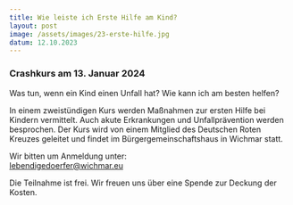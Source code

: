 ```yaml
---
title: Wie leiste ich Erste Hilfe am Kind?
layout: post
image: /assets/images/23-erste-hilfe.jpg
datum: 12.10.2023
---
```

<h3> Crashkurs am 13. Januar 2024  </h3>

Was tun, wenn ein Kind einen Unfall hat? Wie kann ich am besten helfen? 

In einem zweistündigen Kurs werden Maßnahmen zur ersten Hilfe bei Kindern vermittelt. Auch akute Erkrankungen und Unfallprävention werden besprochen. Der Kurs wird von einem Mitglied des Deutschen Roten Kreuzes geleitet und findet im Bürgergemeinschaftshaus in Wichmar statt.
<p>

Wir bitten um Anmeldung unter:  
<a href="mailto:lebendigedoerfer@wichmar.eu">lebendigedoerfer@wichmar.eu</a>


<p> 

Die Teilnahme ist frei. Wir freuen uns über eine Spende zur Deckung der Kosten.
<P>
